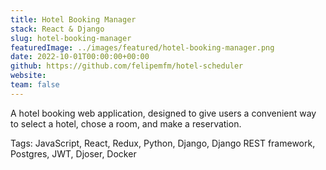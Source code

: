 ```yaml
---
title: Hotel Booking Manager
stack: React & Django
slug: hotel-booking-manager
featuredImage: ../images/featured/hotel-booking-manager.png
date: 2022-10-01T00:00:00+00:00
github: https://github.com/felipemfm/hotel-scheduler
website: 
team: false
---
```


A hotel booking web application, designed to give users a convenient way to select a hotel, chose a room, and make a reservation.

Tags: JavaScript, React, Redux, Python, Django, Django REST framework, Postgres, JWT, Djoser, Docker 